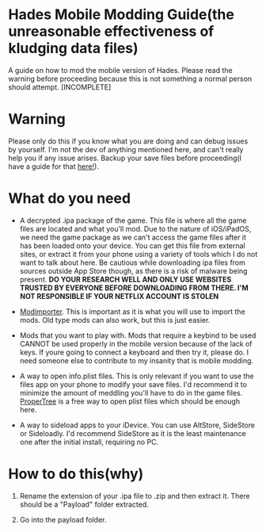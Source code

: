 # Hades Mobile Modding Guide(the unreasonable effectiveness of kludging data files)
A guide on how to mod the mobile version of Hades. Please read the warning before proceeding because this is not something a normal person should attempt. [INCOMPLETE]

# Warning
Please only do this if you know what you are doing and can debug issues by yourself. I'm not the dev of anything mentioned here, and can't really help you if any issue arises. Backup your save files before proceeding(I have a guide for that [here!](https://github.com/RedMarbles1/hades-save-transfer-guide)). 

# What do you need

- A decrypted .ipa package of the game. This file is where all the game files are located and what you'll mod. Due to the nature of iOS/iPadOS, we need the game package as we can't access the game files after it has been loaded onto your device. You can get this file from external sites, or extract it from your phone using a variety of tools which I do not want to talk about here. Be cautious while downloading ipa files from sources outside App Store though, as there is a risk of malware being present. **DO YOUR RESEARCH WELL AND ONLY USE WEBSITES TRUSTED BY EVERYONE BEFORE DOWNLOADING FROM THERE. I'M NOT RESPONSIBLE IF YOUR NETFLIX ACCOUNT IS STOLEN**

- [Modimporter](https://github.com/SGG-Modding/ModImporter). This is important as it is what you will use to import the mods. Old type mods can also work, but this is just easier.

- Mods that you want to play with. Mods that require a keybind to be used CANNOT be used properly in the mobile version because of the lack of keys. If youre going to connect a keyboard and then try it, please do. I need someone else to contribute to my insanity that is mobile modding.

- A way to open info.plist files. This is only relevant if you want to use the files app on your phone to modify your save files. I'd recommend it to minimize the amount of meddling you'll have to do in the game files. [ProperTree](https://github.com/corpnewt/ProperTree) is a free way to open plist files which should be enough here.

- A way to sideload apps to your iDevice. You can use AltStore, SideStore or Sideloadly. I'd recommend SideStore as it is the least maintenance one after the initial install, requiring no PC.

# How to do this(why)

1. Rename the extension of your .ipa file to .zip and then extract it. There should be a "Payload" folder extracted.

2. Go into the payload folder.


